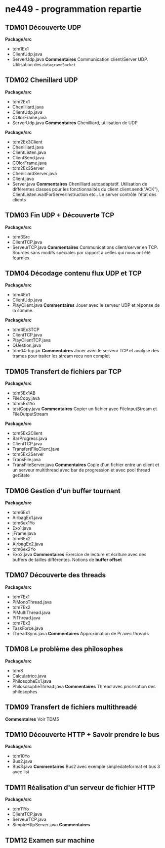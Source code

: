# ne449 - programmation repartie

## TDM01 Découverte **UDP**
**Package/src**
- tdm1Ex1
 - ClientUdp.java
 - ServerUdp.java
**Commentaires**
Communication client/Server UDP. Utilisation des ```datagrameSocket```

## TDM02 Chenillard **UDP**
**Package/src**
- tdm2Ex1
 - Chenilliard.java
 - ClientUdp.java
 - COlorFrame.java
 - ServerUdp.java
**Commentaires**
Chenilliard, utilisation de UDP

**Package/src**
- tdm2Ex3Client
 - Chenilliard.java
 - ClientListen.java
 - ClientSend.java
 - COlorFrame.java
- tdm2Ex3Server
 - ChenilliardServer.java
 - Client.java
 - Server.java
 **Commentaires**
 Chenilliard autoadaptatif.
 Utilisation de différentes classes pour les fonctionnalités du client client.send("ACK"), ClientListen.waitForServerInstruction etc..
 Le server contrôle l'état des clients

## TDM03 Fin UDP + Découverte TCP
**Package/src**
- tdm3Src
 - ClientTCP.java
 - ServeurTCP.java
 **Commentaires**
Communications client/server en TCP. Sources sans modifs spéciales par rapport à celles qui nous ont été fournies.

## TDM04 Décodage contenu flux UDP et TCP
**Package/src**
- tdm4Ex1
 - ClientUdp.java
 - PlayClient.java
 **Commentaires**
Jouer avec le serveur UDP et réponse de la somme.

**Package/src**
- tdm4Ex3TCP
 - ClientTCP.java
 - PlayClientTCP.java
 - QUestion.java
 - tdm04-tcp.jar
 **Commentaires**
Jouer avec le serveur TCP et analyse des trames pour traiter les stream recu non complet

## TDM05 Transfert de fichiers par TCP
**Package/src**
- tdm5Ex1AB
 - FileCopy.java
- tdm5Ex1Yo
 - testCopy.java
 **Commentaires**
Copier un fichier avec FileInputStream et FileOutputStream

**Package/src**
- tdm5Ex2Client
 - BarProgress.java
 - ClientTCP.java
 - TransfertFileClient.java
- tdm5Ex2Server
 - TransFile.java
 - TransFileServer.java
 **Commentaires**
Copie d'un fichier entre un client et un serveur multithread avec bar de progression et avec pool thread getState

## TDM06 Gestion d'un buffer tournant
**Package/src**
- tdm6Ex1
 - AirbagEx1.java
- tdm6ex1Yo
 - Exo1.java
 - jFrame.java
- tdm6Ex2
 - AirbagEx2.java
- tdm6ex2Yo
 - Exo2.java
 **Commentaires**
Exercice de lecture et écriture avec des buffers de tailles différentes. Notions de **buffer offset**

## TDM07 Découverte des threads
**Package/src**
- tdm7Ex1
 - PiMonoThread.java
- tdm7Ex2
 - PiMultiThread.java
 - PiThread.java
- tdm7Ex3
 - TaskForce.java
 - ThreadSync.java
  **Commentaires**
Approximation de Pi avec threads

## TDM08 Le problème des philosophes
**Package/src**
- tdm8
 - Calculatrice.java
 - PhilosopheEx1.java
 - PhilososopheThread.java
  **Commentaires**
Thread avec priorisation des philosophes

## TDM09 Transfert de fichiers multithreadé
**Commentaires**
Voir TDM5
## TDM10 Découverte HTTP + Savoir prendre le bus
**Package/src**
- tdm10Yo
 - Bus2.java
 - Bus3.java
**Commentaires**
Bus2 avec exemple simpledateformat et bus 3 avec list

## TDM11 Réalisation d'un serveur de fichier HTTP
**Package/src**
- tdm11Yo
 - ClientTCP.java
 - ServeurTCP.java
 - SimpleHttpServer.java
**Commentaires**


## TDM12 Examen sur machine
